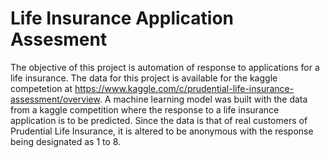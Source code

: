# Life Insurance Application Assesment
The objective of this project is automation of response to applications for a life insurance. The data for this project is available for the kaggle competetion at https://www.kaggle.com/c/prudential-life-insurance-assessment/overview.
A machine learning model was built with the data from a kaggle competition where the response to a life insurance application is to be predicted.
Since the data is that of real customers of Prudential Life Insurance, it is altered to be anonymous with the response being designated as 1 to 8.
